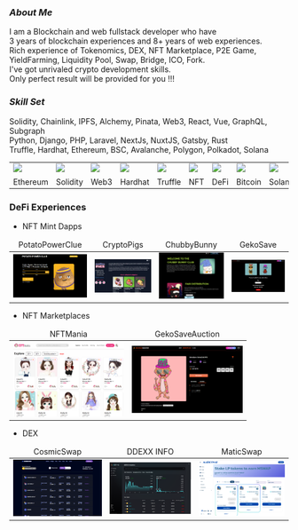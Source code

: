 
### **_About Me_**
I am a Blockchain and web fullstack developer who have  
3 years of blockchain experiences and 8+ years of web experiences.  
Rich experience of Tokenomics, DEX, NFT Marketplace, P2E Game, YieldFarming, Liquidity Pool, Swap, Bridge, ICO, Fork.  
I've got unrivaled crypto development skills.  
Only perfect result will be provided for you !!!  
### **_Skill Set_**
 Solidity, Chainlink, IPFS, Alchemy, Pinata, Web3, React, Vue, GraphQL, Subgraph  
 Python, Django, PHP, Laravel, NextJs, NuxtJS, Gatsby, Rust  
 Truffle, Hardhat, Ethereum, BSC, Avalanche, Polygon, Polkadot, Solana  
<table>
  <tr>
      <td><img src="https://github.com/rdmochih/rdmochih/blob/main/icons/icon_ethereum.png?raw=true" width="200"></td>
      <td><img src="https://github.com/rdmochih/rdmochih/blob/main/icons/icon_solidity.png?raw=true" width="200"></td>
      <td><img src="https://github.com/rdmochih/rdmochih/blob/main/icons/icon_web3.png?raw=true" width="200"></td>
      <td><img src="https://github.com/rdmochih/rdmochih/blob/main/icons/icon_hardhat.png?raw=true" width="200"></td>
      <td><img src="https://github.com/rdmochih/rdmochih/blob/main/icons/icon_truffle.png?raw=true" width="200"></td>
      <td><img src="https://github.com/rdmochih/rdmochih/blob/main/icons/icon_nft.png?raw=true" width="200"></td>
      <td><img src="https://github.com/rdmochih/rdmochih/blob/main/icons/icon_defi.png?raw=true" width="200"></td>
      <td><img src="https://github.com/rdmochih/rdmochih/blob/main/icons/icon_bitcoin.png?raw=true" width="200"></td>
      <td><img src="https://github.com/rdmochih/rdmochih/blob/main/icons/icon_solana.png?raw=true" width="200"></td>
      <td><img src="https://cdn.iconscout.com/icon/free/png-128/node-1174925.png" width="200"></td>
      <td><img src="https://cdn.iconscout.com/icon/free/png-128/react-1175109.png" width="200"></td>
      <td><img src="https://cdn.iconscout.com/icon/free/png-128/vue-282497.png" width="200"></td>
  </tr> 
  <tr>
    <td>Ethereum</td>
    <td>Solidity</td>
    <td>Web3</td>
    <td>Hardhat</td>
    <td>Truffle</td>
    <td>NFT</td>
    <td>DeFi</td>
    <td>Bitcoin</td>
    <td>Solana</td>
    <td>Node</td>
    <td>React</td>
    <td>Vue</td>
  </tr> 
</table>

### DeFi Experiences
- NFT Mint Dapps
<table>
    <thead align="center">
        <tr>
            <td>PotatoPowerClue</td>
            <td>CryptoPigs</td>     
            <td>ChubbyBunny</td>
            <td>GekoSave</td>      
        </tr>
    </thead>
    <tr>
        <td>
            <a href="https://mint.potatopower.club/">
                <img src="https://github.com/kroim/profile/blob/master/projects/PotatoPowerClub.png?raw=true" width="200">
            </a>
        </td>
        <td>
            <a href="https://cryptopigs.one/#/">
                <img src="https://github.com/kroim/profile/blob/master/projects/CryptoPig.png?raw=true" width="200">
            </a>
        </td>
        <td>
            <a href="http://194.233.79.244:7005/" target="_blank">
                <img src="https://github.com/kroim/profile/blob/master/projects/ChubbyBunny1.png?raw=true" width="200">
            </a>
        </td>
        <td>
            <a href="https://gekosave.io/" target="_blank">
                <img src="https://github.com/kroim/profile/blob/master/projects/GekoSave0.png?raw=true" width="200">
            </a>
        </td>            
    </tr>  
</table>

- NFT Marketplaces
<table>
    <thead align="center">
        <tr>
            <td>NFTMania</td>
            <td>GekoSaveAuction</td>
        </tr>
    </thead>
    <tr>
        <td>
            <a href="https://nftmania.app/">
                <img src="https://github.com/kroim/profile/blob/master/projects/nftmania.png?raw=true" width="200">
            </a>
        </td>        
        <td>
            <a href="https://gekosave.io/marketplace">
                <img src="https://github.com/kroim/profile/blob/master/projects/GekoSave1.png?raw=true" width="200">
            </a>
        </td>     
    </tr>
</table>

- DEX
<table>
<thead align="center">
        <tr>
            <td>CosmicSwap</td>
            <td>DDEXX INFO</td>
            <td>MaticSwap</td>  
        </tr>
    </thead>
    <tr>
        <td>
            <a href="https://app.cosmicswap.finance/">
                <img src="https://github.com/kroim/profile/blob/master/projects/cosmicswap.png?raw=true" width="200">
            </a>
        </td>          
        <td>
            <a href="http://analytics.ddexx.io">
                <img src="https://github.com/kroim/profile/blob/master/projects/ddexinfo.png?raw=true" width="200">
            </a>
        </td>   
        <td>
            <a href="https://maticfront.web.app/farms">
                <img src="https://github.com/kroim/profile/blob/master/projects/maticswap.png?raw=true" width="200">
            </a>
        </td> 
    </tr>  
</table>
